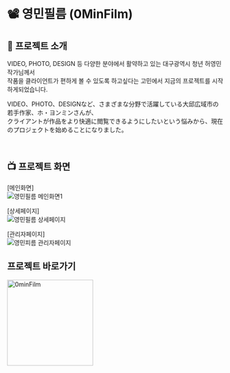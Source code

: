 # 📽️ 영민필름 (0MinFilm)
## 📁 프로젝트 소개
VIDEO, PHOTO, DESIGN 등 다양한 분야에서 활약하고 있는 대구광역시 청년 허영민 작가님께서 <br />
작품을 클라이언트가 편하게 볼 수 있도록 하고싶다는 고민에서 지금의 프로젝트를 시작하게되었습니다.

VIDEO、PHOTO、DESIGNなど、さまざまな分野で活躍している大邱広域市の若手作家、ホ・ヨンミンさんが、<br />
クライアントが作品をより快適に閲覧できるようにしたいという悩みから、現在のプロジェクトを始めることになりました。

<br />

## 📺 프로젝트 화면

[메인화면]<br />
![영민필름 메인화면1](https://github.com/user-attachments/assets/d8bf645c-c886-4da3-92d8-6c3270c3b9e0)

[상세페이지]<br />
![영민필름 상세페이지](https://github.com/user-attachments/assets/e2d30b23-dea7-4623-bfc8-c0eeef2c5405)

[관리자페이지]<br />
![영민피름 관리자페이지](https://github.com/user-attachments/assets/6a3ffe92-7693-4edc-93e1-df399299d2d4)

## 프로젝트 바로가기 

<a href="https://0minfilm.com/" target="_blank">
  <img src="https://github.com/NaruHodai/ominFilm-project/assets/84564138/aa41b937-9ea2-4575-871d-fc2dfdf72d4d" width="200" alt="0minFilm">
</a>

